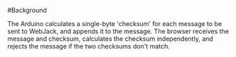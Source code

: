 #Background

The Arduino calculates a single-byte 'checksum' for each message to be sent to WebJack, and appends it to the message. The browser receives the message and checksum, calculates the checksum independently, and rejects the message if the two checksums don't match.
